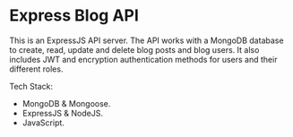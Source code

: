 # Express Blog API
This is an ExpressJS API server. The API works with a MongoDB database to create, read, update and delete blog posts and blog users. It also includes JWT and encryption authentication methods for users and their different roles.

Tech Stack:  
* MongoDB & Mongoose.
* ExpressJS & NodeJS.
* JavaScript.

